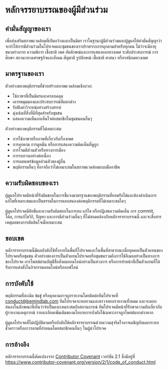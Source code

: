 # หลักจรรยาบรรณของผู้มีส่วนร่วม

## คำมั่นสัญญาของเรา

เพื่อส่งเสริมสภาพแวดล้อมที่เปิดกว้างและเป็นมิตร เราในฐานะผู้มีส่วนร่วมและผู้ดูแลให้คำมั่นสัญญาว่าจะทำให้การมีส่วนร่วมในโปรเจคและชุมชนของเราปราศจากการคุกคามสำหรับทุกคน ไม่ว่าจะมีอายุ ขนาดร่างกาย ความพิการ เชื้อชาติ เพศ อัตลักษณ์และการแสดงออกทางเพศ ระดับประสบการณ์ การศึกษา สถานะทางเศรษฐกิจและสังคม สัญชาติ รูปลักษณ์ เชื้อชาติ ศาสนา หรือรสนิยมทางเพศ

## มาตรฐานของเรา

ตัวอย่างของพฤติกรรมที่ช่วยสร้างสภาพแวดล้อมเชิงบวก:

* ใช้ภาษาที่เป็นมิตรและครอบคลุม
* เคารพมุมมองและประสบการณ์ที่แตกต่าง
* รับฟังคำวิจารณ์อย่างสร้างสรรค์
* มุ่งเน้นที่สิ่งที่ดีที่สุดสำหรับชุมชน
* แสดงความเห็นอกเห็นใจต่อสมาชิกในชุมชนคนอื่นๆ

ตัวอย่างของพฤติกรรมที่ไม่เหมาะสม:

* การใช้ภาษาหรือภาพที่เกี่ยวกับเรื่องเพศ
* การคุกคาม การดูหมิ่น หรือการแสดงความคิดเห็นที่ดูถูก
* การโจมตีส่วนตัวหรือทางการเมือง
* การรบกวนอย่างต่อเนื่อง
* การเผยแพร่ข้อมูลส่วนตัวของผู้อื่น
* พฤติกรรมอื่นๆ ที่อาจถือว่าไม่เหมาะสมในสภาพแวดล้อมแบบมืออาชีพ

## ความรับผิดชอบของเรา

ผู้ดูแลโปรเจคมีหน้าที่รับผิดชอบในการชี้แจงมาตรฐานของพฤติกรรมที่ยอมรับได้และต้องดำเนินการแก้ไขที่เหมาะสมและเป็นธรรมในการตอบสนองต่อพฤติกรรมที่ไม่เหมาะสมใดๆ

ผู้ดูแลโปรเจคมีสิทธิ์และความรับผิดชอบในการลบ แก้ไข หรือปฏิเสธความคิดเห็น การ commit, โค้ด, การแก้ไขวิกิ, ปัญหา และการมีส่วนร่วมอื่นๆ ที่ไม่สอดคล้องกับหลักจรรยาบรรณนี้ และจะสื่อสารเหตุผลของการตัดสินใจเมื่อเหมาะสม

## ขอบเขต

หลักจรรยาบรรณนี้มีผลบังคับใช้ทั้งภายในพื้นที่โปรเจคและในพื้นที่สาธารณะเมื่อบุคคลเป็นตัวแทนของโปรเจคหรือชุมชน ตัวอย่างของการเป็นตัวแทนโปรเจคหรือชุมชนรวมถึงการใช้อีเมลอย่างเป็นทางการของโปรเจค การโพสต์ผ่านบัญชีสื่อสังคมออนไลน์อย่างเป็นทางการ หรือการทำหน้าที่เป็นตัวแทนที่ได้รับการแต่งตั้งในกิจกรรมออนไลน์หรือออฟไลน์

## การบังคับใช้

พฤติกรรมที่ละเมิด ข่มขู่ หรือคุกคามอาจถูกรายงานโดยติดต่อทีมโปรเจคที่ conduct@bemindlab.com ทีมโปรเจคจะทบทวนและตรวจสอบรายงานทั้งหมด และจะตอบสนองในลักษณะที่เห็นว่าจำเป็นและเหมาะสมกับสถานการณ์ ทีมโปรเจคมีหน้าที่รักษาความลับเกี่ยวกับผู้รายงานเหตุการณ์ รายละเอียดเพิ่มเติมของนโยบายการบังคับใช้เฉพาะอาจถูกโพสต์แยกต่างหาก

ผู้ดูแลโปรเจคที่ไม่ปฏิบัติตามหรือบังคับใช้หลักจรรยาบรรณด้วยความสุจริตใจอาจเผชิญกับผลกระทบชั่วคราวหรือถาวรตามที่กำหนดโดยสมาชิกคนอื่นๆ ในผู้นำโปรเจค

## การอ้างอิง

หลักจรรยาบรรณนี้ดัดแปลงจาก [Contributor Covenant][homepage] เวอร์ชัน 2.1 ซึ่งมีอยู่ที่ https://www.contributor-covenant.org/version/2/1/code_of_conduct.html

[homepage]: https://www.contributor-covenant.org 